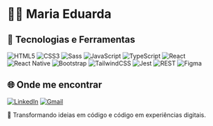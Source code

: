 # 👩‍💻 Maria Eduarda  

## 🚀 Tecnologias e Ferramentas  

![HTML5](https://img.shields.io/badge/-HTML5-E34F26?logo=html5&logoColor=fff&style=for-the-badge) ![CSS3](https://img.shields.io/badge/-CSS3-1572B6?logo=css3&logoColor=fff&style=for-the-badge) ![Sass](https://img.shields.io/badge/-Sass-CC6699?logo=sass&logoColor=fff&style=for-the-badge) ![JavaScript](https://img.shields.io/badge/-JavaScript-F7DF1E?logo=javascript&logoColor=000&style=for-the-badge) ![TypeScript](https://img.shields.io/badge/-TypeScript-3178C6?logo=typescript&logoColor=fff&style=for-the-badge) ![React](https://img.shields.io/badge/-React-61DAFB?logo=react&logoColor=000&style=for-the-badge) ![React Native](https://img.shields.io/badge/-React%20Native-61DAFB?logo=react&logoColor=000&style=for-the-badge) ![Bootstrap](https://img.shields.io/badge/-Bootstrap-7952B3?logo=bootstrap&logoColor=fff&style=for-the-badge) ![TailwindCSS](https://img.shields.io/badge/-TailwindCSS-38B2AC?logo=tailwind-css&logoColor=fff&style=for-the-badge) ![Jest](https://img.shields.io/badge/-Jest-C21325?logo=jest&logoColor=fff&style=for-the-badge) ![REST](https://img.shields.io/badge/-REST-02569B?logo=postman&logoColor=fff&style=for-the-badge) ![Figma](https://img.shields.io/badge/-Figma-F24E1E?logo=figma&logoColor=fff&style=for-the-badge)

## 🌐 Onde me encontrar  

[![LinkedIn](https://img.shields.io/badge/-LinkedIn-0A66C2?logo=linkedin&logoColor=fff&style=for-the-badge)](https://www.linkedin.com/in/mariaedf/)   [![Gmail](https://img.shields.io/badge/-Email-D14836?logo=gmail&logoColor=fff&style=for-the-badge)](mailto:mariaedf001@gmail.com)

🎨 Transformando ideias em código e código em experiências digitais.
